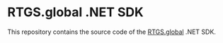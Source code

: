 # RTGS.global .NET SDK
This repository contains the source code of the [RTGS.global](https://rtgs.global/) .NET SDK.
